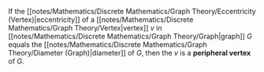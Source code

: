 If the [[notes/Mathematics/Discrete Mathematics/Graph Theory/Eccentricity (Vertex)|eccentricity]] of a [[notes/Mathematics/Discrete Mathematics/Graph Theory/Vertex|vertex]] $v$ in [[notes/Mathematics/Discrete Mathematics/Graph Theory/Graph|graph]] $G$ equals the [[notes/Mathematics/Discrete Mathematics/Graph Theory/Diameter (Graph)|diameter]] of $G$, then the $v$ is a **peripheral vertex** of $G$.